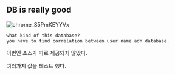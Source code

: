 ## DB is really good

![chrome_S5PmKEYYVx](https://user-images.githubusercontent.com/79683414/133197533-0781e5e9-88a5-4958-893a-12dc57752232.png)

```
what kind of this database?
you have to find correlation between user name adn database.
```

  



이번엔 소스가 따로 제공되지 않았다.  





여러가지 값을 테스트 했다.  





